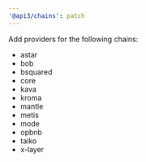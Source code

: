 ```yaml
---
'@api3/chains': patch
---
```


Add providers for the following chains: 

* astar
* bob
* bsquared
* core
* kava
* kroma
* mantle
* metis
* mode
* opbnb
* taiko
* x-layer
